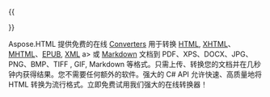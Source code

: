 ﻿---
translation: true
deploy: false
---

{{<section conversion>}}

Aspose.HTML 提供免费的在线 <a href="https://products.aspose.app/html/conversion" target="_blank">Converters</a> 用于转换 <a href="https://products.aspose .app/html/conversion/html" target="_blank">HTML</a>, <a href="https://products.aspose.app/html/conversion/xhtml" target="_blank">XHTML</a>、<a href="https://products.aspose.app/html/conversion/mhtml" target="_blank">MHTML</a>、<a href="https://products.aspose. app/html/conversion/epub" target="_blank">EPUB</a>, <a href="https://products.aspose.app/html/conversion/xml" target="_blank">XML</a> a> 或 <a href="https://products.aspose.app/html/conversion/md" target="_blank">Markdown</a> 文档到 PDF、XPS、DOCX、JPG、PNG、BMP、TIFF , GIF, Markdown 等格式。只需上传、转换您的文档并在几秒钟内获得结果。您不需要任何额外的软件。强大的 C# API 允许快速、高质量地将 HTML 转换为流行格式。立即免费试用我们强大的在线转换器！
